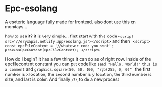# Epc-esolang
A esoteric language fully made for frontend. also dont use this on mondays...

how to use it?
it is very simple... first start with this code 
```<script src="//eryxapis.netlify.app/esolang.js"></script>```
and then ``` <script>
    const epcFileContent = '//whatever code you want';
    processEpcContent(epcFileContent);
  </script>```

How do I begin?
it has a few things it can do as of right now. Inside of the epcfilecontent constant you can put code like ```send "Hello, World!"```  ```this is a comment``` and ```graphics.square(50, 50, 100, "rgb(255, 0, 0)")``` the first number is x location, the second number is y location, the third number is size, and last is color. And finally ``` /!\ ``` to do a new process
